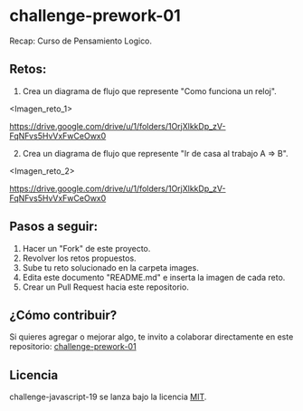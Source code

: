 # challenge-prework-01
Recap: Curso de Pensamiento Logico.

## Retos:

1. Crea un diagrama de flujo que represente "Como funciona un reloj".

<Imagen_reto_1>

https://drive.google.com/drive/u/1/folders/1OrjXlkkDp_zV-FqNFvs5HvVxFwCeOwx0

2. Crea un diagrama de flujo que represente "Ir de casa al trabajo A => B".

<Imagen_reto_2>

https://drive.google.com/drive/u/1/folders/1OrjXlkkDp_zV-FqNFvs5HvVxFwCeOwx0

## Pasos a seguir:

1. Hacer un "Fork" de este proyecto.
2. Revolver los retos propuestos.
3. Sube tu reto solucionado en la carpeta images.
4. Edita este documento "README.md" e inserta la imagen de cada reto.
4. Crear un Pull Request hacia este repositorio.

## ¿Cómo contribuir?

Si quieres agregar o mejorar algo, te invito a colaborar directamente en este repositorio: [challenge-prework-01](https://github.com/platzimaster/challenge-prework-01/)

## Licencia

challenge-javascript-19 se lanza bajo la licencia [MIT](https://opensource.org/licenses/MIT).

